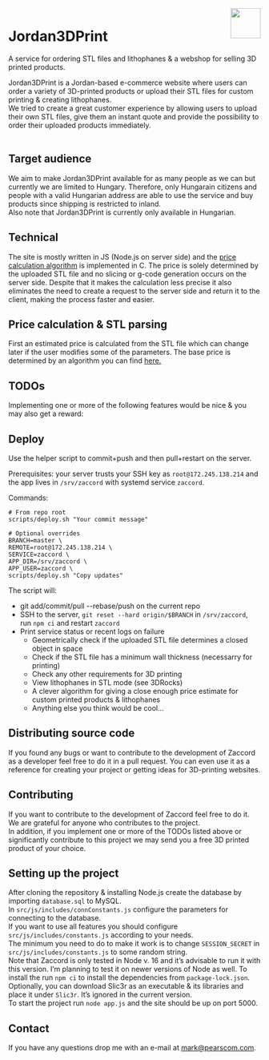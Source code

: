 <img align="right" width="60" src="https://www.jordan3dprint.store/images/logo.png">
<h1>Jordan3DPrint</h1>
A service for ordering STL files and lithophanes & a webshop for selling 3D printed products.

Jordan3DPrint is a Jordan-based e-commerce website where users can order a variety of 3D-printed
products or upload their STL files for custom printing & creating lithophanes.<br>
We tried to create a great customer experience by allowing users to upload their own STL files, give
them an instant quote and provide the possibility to order their uploaded products immediately.<br><br>

## Target audience
We aim to make Jordan3DPrint available for as many people as we can but currently we are limited
to Hungary. Therefore, only Hungarain citizens and people with a valid Hungarian address are
able to use the service and buy products since shipping is restricted to inland.<br>
Also note that Jordan3DPrint is currently only available in Hungarian.

## Technical
The site is mostly written in JS (Node.js on server side) and the 
<a href="https://github.com/squancy/stl-parser">price calculation algorithm</a> is implemented in C.
The price is solely determined by the uploaded STL file and no slicing or g-code generation occurs on the
server side. Despite that it makes the calculation less precise it also eliminates the need to create a
request to the server side and return it to the client, making the process faster and easier. 

## Price calculation & STL parsing
First an estimated price is calculated from the STL file which can change later
if the user modifies some of the parameters. The base price is determined by an
algorithm you can find
<a href="https://github.com/squancy/stl-parser">here.</a>

## TODOs
Implementing one or more of the following features would be nice & you may also get a reward:

## Deploy

Use the helper script to commit+push and then pull+restart on the server.

Prerequisites: your server trusts your SSH key as `root@172.245.138.214` and the app lives in `/srv/zaccord` with systemd service `zaccord`.

Commands:

```
# From repo root
scripts/deploy.sh "Your commit message"

# Optional overrides
BRANCH=master \
REMOTE=root@172.245.138.214 \
SERVICE=zaccord \
APP_DIR=/srv/zaccord \
APP_USER=zaccord \
scripts/deploy.sh "Copy updates"
```

The script will:
- git add/commit/pull --rebase/push on the current repo
- SSH to the server, `git reset --hard origin/$BRANCH` in `/srv/zaccord`, run `npm ci` and restart `zaccord`
- Print service status or recent logs on failure
  - Geometrically check if the uploaded STL file determines a closed object in space
  - Check if the STL file has a minimum wall thickness (necessarry for printing)
  - Check any other requirements for 3D printing
  - View lithophanes in STL mode (see 3DRocks)
  - A clever algorithm for giving a close enough price estimate for custom printed products &
    lithophanes
  - Anything else you think would be cool...

## Distributing source code
If you found any bugs or want to contribute to the development of Zaccord as a developer feel free to do it in a pull request.
You can even use it as a reference for creating your project or getting ideas for 3D-printing websites.

## Contributing
If you want to contribute to the development of Zaccord feel free to do it. We are grateful for
anyone who contributes to the project.<br>
In addition, if you implement one or more of the TODOs listed above or significantly contribute
to this project we may send you a free 3D printed product of your choice.

## Setting up the project
After cloning the repository & installing Node.js create the database by importing `database.sql` to MySQL.<br>
In `src/js/includes/connConstants.js` configure the parameters for connecting to the database.<br>
If you want to use all features you should configure `src/js/includes/constants.js` according
to your needs.<br>
The minimum you need to do to make it work is to change `SESSION_SECRET` in `src/js/includes/constants.js` to some random string.<br>
Note that Zaccord is only tested in Node v. 16 and it’s advisable to run it with this version. I’m planning to test it on newer versions of Node as well.
To install the   run `npm ci` to install the dependencies from `package-lock.json`.<br>
Optionally, you can download Slic3r as an executable & its libraries and place it under `Slic3r`. It’s ignored in the current version.<br>
To start the project run `node app.js` and the site should be up on port 5000.<br>

## Contact
If you have any questions drop me with an e-mail at <a href="mailto:mark@pearscom.com">mark@pearscom.com</a>.
